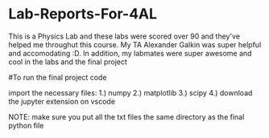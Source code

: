 # Lab-Reports-For-4AL

This is a Physics Lab and these labs were scored over 90 and they've helped me throughut this course. My TA Alexander Galkin was super helpful and accomodating :D. 
In addition, my labmates were super awesome and cool in the labs and the final project

#To run the final project code

import the necessary files:
1.) numpy
2.) matplotlib
3.) scipy
4.) download the jupyter extension on vscode

NOTE: make sure you put all the txt files the same directory as the final python file
